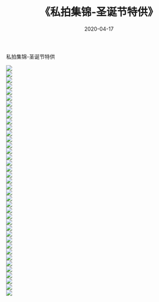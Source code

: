 ﻿---
layout: post
title:  《私拍集锦-圣诞节特供》
date:   2020-04-17
img: http://imgx.orgx.ga/漏D/网络美图/2020/私拍集锦-圣诞节特供/000.jpg
categories: [美女, 清纯, 唯美]
---

私拍集锦-圣诞节特供

  ![](http://imgx.orgx.ga/漏D/网络美图/2020/私拍集锦-圣诞节特供/001.jpg) <br> ![](http://imgx.orgx.ga/漏D/网络美图/2020/私拍集锦-圣诞节特供/002.jpg) <br> ![](http://imgx.orgx.ga/漏D/网络美图/2020/私拍集锦-圣诞节特供/003.jpg) <br> ![](http://imgx.orgx.ga/漏D/网络美图/2020/私拍集锦-圣诞节特供/004.jpg) <br> ![](http://imgx.orgx.ga/漏D/网络美图/2020/私拍集锦-圣诞节特供/005.jpg) <br> ![](http://imgx.orgx.ga/漏D/网络美图/2020/私拍集锦-圣诞节特供/006.jpg) <br> ![](http://imgx.orgx.ga/漏D/网络美图/2020/私拍集锦-圣诞节特供/007.jpg) <br> ![](http://imgx.orgx.ga/漏D/网络美图/2020/私拍集锦-圣诞节特供/008.jpg) <br> ![](http://imgx.orgx.ga/漏D/网络美图/2020/私拍集锦-圣诞节特供/009.jpg) <br> ![](http://imgx.orgx.ga/漏D/网络美图/2020/私拍集锦-圣诞节特供/010.jpg) <br> ![](http://imgx.orgx.ga/漏D/网络美图/2020/私拍集锦-圣诞节特供/011.jpg) <br> ![](http://imgx.orgx.ga/漏D/网络美图/2020/私拍集锦-圣诞节特供/012.jpg) <br> ![](http://imgx.orgx.ga/漏D/网络美图/2020/私拍集锦-圣诞节特供/013.jpg) <br> ![](http://imgx.orgx.ga/漏D/网络美图/2020/私拍集锦-圣诞节特供/014.jpg) <br> ![](http://imgx.orgx.ga/漏D/网络美图/2020/私拍集锦-圣诞节特供/015.jpg) <br> ![](http://imgx.orgx.ga/漏D/网络美图/2020/私拍集锦-圣诞节特供/016.jpg) <br> ![](http://imgx.orgx.ga/漏D/网络美图/2020/私拍集锦-圣诞节特供/017.jpg) <br> ![](http://imgx.orgx.ga/漏D/网络美图/2020/私拍集锦-圣诞节特供/018.jpg) <br> ![](http://imgx.orgx.ga/漏D/网络美图/2020/私拍集锦-圣诞节特供/019.jpg) <br> ![](http://imgx.orgx.ga/漏D/网络美图/2020/私拍集锦-圣诞节特供/020.jpg) <br> ![](http://imgx.orgx.ga/漏D/网络美图/2020/私拍集锦-圣诞节特供/021.jpg) <br> ![](http://imgx.orgx.ga/漏D/网络美图/2020/私拍集锦-圣诞节特供/022.jpg) <br> ![](http://imgx.orgx.ga/漏D/网络美图/2020/私拍集锦-圣诞节特供/023.jpg) <br> ![](http://imgx.orgx.ga/漏D/网络美图/2020/私拍集锦-圣诞节特供/024.jpg) <br> ![](http://imgx.orgx.ga/漏D/网络美图/2020/私拍集锦-圣诞节特供/025.jpg) <br> ![](http://imgx.orgx.ga/漏D/网络美图/2020/私拍集锦-圣诞节特供/026.jpg) <br> ![](http://imgx.orgx.ga/漏D/网络美图/2020/私拍集锦-圣诞节特供/027.jpg) <br> ![](http://imgx.orgx.ga/漏D/网络美图/2020/私拍集锦-圣诞节特供/028.jpg) <br> ![](http://imgx.orgx.ga/漏D/网络美图/2020/私拍集锦-圣诞节特供/029.jpg) <br> ![](http://imgx.orgx.ga/漏D/网络美图/2020/私拍集锦-圣诞节特供/030.jpg) <br> ![](http://imgx.orgx.ga/漏D/网络美图/2020/私拍集锦-圣诞节特供/031.jpg) <br> ![](http://imgx.orgx.ga/漏D/网络美图/2020/私拍集锦-圣诞节特供/032.jpg) <br> ![](http://imgx.orgx.ga/漏D/网络美图/2020/私拍集锦-圣诞节特供/033.jpg) <br> ![](http://imgx.orgx.ga/漏D/网络美图/2020/私拍集锦-圣诞节特供/034.jpg) <br> ![](http://imgx.orgx.ga/漏D/网络美图/2020/私拍集锦-圣诞节特供/035.jpg) <br> ![](http://imgx.orgx.ga/漏D/网络美图/2020/私拍集锦-圣诞节特供/036.jpg) <br> ![](http://imgx.orgx.ga/漏D/网络美图/2020/私拍集锦-圣诞节特供/037.jpg) <br> ![](http://imgx.orgx.ga/漏D/网络美图/2020/私拍集锦-圣诞节特供/038.jpg) <br> ![](http://imgx.orgx.ga/漏D/网络美图/2020/私拍集锦-圣诞节特供/039.jpg) <br>